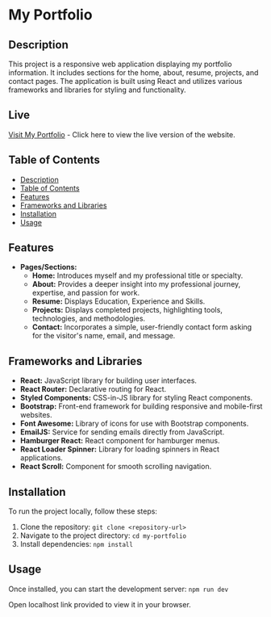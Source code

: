 # My Portfolio

## Description
This project is a responsive web application displaying my portfolio information. It includes sections for the home, about, resume, projects, and contact pages. The application is built using React and utilizes various frameworks and libraries for styling and functionality.

## Live
[Visit My Portfolio](https://armandok0.netlify.app/) - Click here to view the live version of the website.

## Table of Contents
- [Description](#description)
- [Table of Contents](#table-of-contents)
- [Features](#features)
- [Frameworks and Libraries](#frameworks-and-libraries)
- [Installation](#installation)
- [Usage](#usage)


## Features
- **Pages/Sections:**
  - **Home:** Introduces myself and my professional title or specialty.
  - **About:** Provides a deeper insight into my professional journey, expertise, and passion for work.
  - **Resume:** Displays Education, Experience and Skills.
  - **Projects:** Displays completed projects, highlighting tools, technologies, and methodologies.
  - **Contact:** Incorporates a simple, user-friendly contact form asking for the visitor's name, email, and message.

## Frameworks and Libraries
- **React:** JavaScript library for building user interfaces.
- **React Router:** Declarative routing for React.
- **Styled Components:** CSS-in-JS library for styling React components.
- **Bootstrap:** Front-end framework for building responsive and mobile-first websites.
- **Font Awesome:** Library of icons for use with Bootstrap components.
- **EmailJS:** Service for sending emails directly from JavaScript.
- **Hamburger React:** React component for hamburger menus.
- **React Loader Spinner:** Library for loading spinners in React applications.
- **React Scroll:** Component for smooth scrolling navigation.


## Installation
To run the project locally, follow these steps:
1. Clone the repository: `git clone <repository-url>`
2. Navigate to the project directory: `cd my-portfolio`
3. Install dependencies: `npm install`

## Usage
Once installed, you can start the development server: `npm run dev`

Open localhost link provided to view it in your browser.


